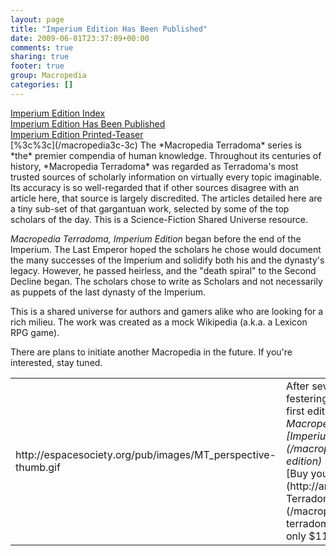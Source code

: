 ```yaml
---
layout: page
title: "Imperium Edition Has Been Published"
date: 2009-06-01T23:37:09+00:00
comments: true
sharing: true
footer: true
group: Macropedia
categories: []
---
```

<div class='row'>
	<div class='col-md-4'><a href='/macropedia/imperium-edition-index'>Imperium Edition Index</a></div>
	<div class='col-md-4'><a href='/macropedia/imperium-edition-printed'>Imperium Edition Has Been Published</a></div>
	<div class='col-md-4'><a href='/macropedia/imperium-edition-printed-teaser'>Imperium Edition Printed-Teaser</a></div>
</div>


<table>
<tr>
  <td >http://espacesociety.org/pub/images/MT_perspective-thumb.gif</td>
  <td >After several years of festering on this site, the first edition of the <em>Macropedia Terradoma---[Imperium Edition](/macropedia/imperium-edition)</em> has been released. [Buy your copy today](http://amzn.to/[Macropedia Terradoma Imperium](/macropedia/macropedia-terradoma-imperium)) for only $11.88!</td>
[%3c%3c](/macropedia3c-3c)
The *Macropedia Terradoma* series is *the* premier compendia of human knowledge. Throughout its centuries of history, *Macropedia Terradoma* was regarded as Terradoma's most trusted sources of scholarly information on virtually every topic imaginable. Its accuracy is so well-regarded that if other sources disagree with an article here, that source is largely discredited. The articles detailed here are a tiny sub-set of that gargantuan work, selected by some of the top scholars of the day. This is a Science-Fiction Shared Universe resource.

*Macropedia Terradoma, Imperium Edition* began before the end of the Imperium. The Last Emperor hoped the scholars he chose would document the many successes of the Imperium and solidify both his and the dynasty's legacy. However, he passed heirless, and the "death spiral" to the Second Decline began. The scholars chose to write as Scholars and not necessarily as puppets of the last dynasty of the Imperium. 

This is a shared universe for authors and gamers alike who are looking for a rich milieu. The work was created as a mock Wikipedia (a.k.a. a Lexicon RPG game).

There are plans to initiate another Macropedia in the future. If you're interested, stay tuned.
<table class='table'>